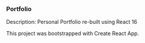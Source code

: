 ### Portfolio

Description: Personal Portfolio re-built using React 16

This project was bootstrapped with Create React App.